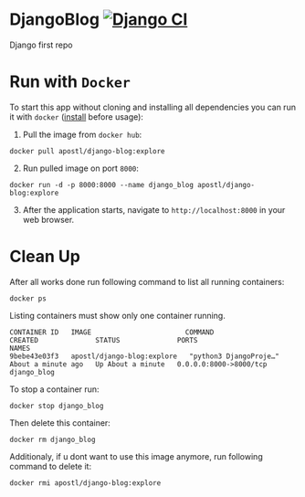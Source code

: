 # DjangoBlog [![Django CI](https://github.com/ApostL78/DjangoBlog/actions/workflows/django.yml/badge.svg)](https://github.com/ApostL78/DjangoBlog/actions/workflows/django.yml)
Django first repo
# Run with `Docker`
To start this app without cloning and installing all dependencies you can run it with `docker` ([install](https://www.docker.com/) before usage):
1. Pull the image from `docker hub`:
```shell
docker pull apostl/django-blog:explore
```
2. Run pulled image on port `8000`:
```shel
docker run -d -p 8000:8000 --name django_blog apostl/django-blog:explore
```
3. After the application starts, navigate to `http://localhost:8000` in your web browser.

# Clean Up
After all works done run following command to list all running containers:
```shell
docker ps
```
Listing containers must show only one container running.
```shell
CONTAINER ID   IMAGE                       COMMAND                  CREATED              STATUS              PORTS                    NAMES
9bebe43e03f3   apostl/django-blog:explore   "python3 DjangoProje…"   About a minute ago   Up About a minute   0.0.0.0:8000->8000/tcp   django_blog
```
To stop a container run:
```shell
docker stop django_blog
```
Then delete this container:
```shell
docker rm django_blog
```
Additionaly, if u dont want to use this image anymore, run following command to delete it:
```shell
docker rmi apostl/django-blog:explore
```

